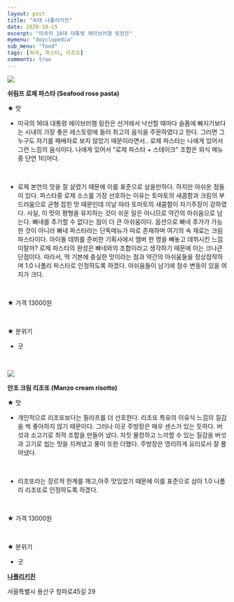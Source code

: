 ```yaml
---
layout: post
title: "숙대 나폴리키친"
date: 2020-10-15
excerpt: "미국의 16대 대통령 에이브러햄 링컨은"
mymenu: "doyclopedia"
sub_menu: "food"
tags: [숙대, 파스타, 리조또]
comments: true
---
```



[![](https://postfiles.pstatic.net/MjAyMDA5MDhfMjQy/MDAxNTk5NTcwNjU1ODgw.OQ60bEK9XA6Y7S6O5009Vml9D2LLsMeai3UIwa07b5Mg.uU4GCjYr7tNKzJ-sHRCIH8AFa8PVsbBnX9WkTMFMU08g.JPEG.kdi3939/KakaoTalk_20200908_220836133_02.jpg?type=w966)](https://blog.naver.com/PostView.nhn?blogId=kdi3939&logNo=222084105923&parentCategoryNo=&categoryNo=73&viewDate=&isShowPopularPosts=false&from=postList#)

**쉬림프 로제 파스타 (Seafood rose pasta)**

★ 맛

- 미국의 16대 대통령 에이브러햄 링컨은 선거에서 낙선할 때마다 슬픔에 빠지기보다는 시내의 가장 좋은 레스토랑에 들러 최고의 음식을 주문하였다고 한다. 그러면 그 누구도 자기를 패배자로 보지 않았기 때문이라면서.. 로제 파스타는 나에게 있어서 그런 느낌의 음식이다. 나에게 있어서 "로제 파스타 + 스테이크" 조합은 외식 메뉴 중 단연 1티어다.

​

- 로제 본연의 맛을 잘 살렸기 때문에 이를 표준으로 삼을만하다. 하지만 아쉬운 점들이 있다. 파스타중 로제 소스를 가장 선호하는 이유는 토마토의 새콤함과 크림의 부드러움으로 균형 잡힌 맛 때문인데 이날 따라 토마토의 새콤함이 자기주장이 강하였다. 사실, 이 맛의 평형을 유지하는 것이 쉬운 일은 아니므로 약간의 아쉬움으로 남는다. 빠네를 추가할 수 없다는 점이 더 큰 아쉬움이다. 옵션으로 빠네 추가가 가능한 것이 아니라 빠네 파스타라는 단독메뉴가 따로 존재하며 여기의 속 재료는 크림파스타이다. 아이돌 데뷔를 준비한 기획사에서 멤버 한 명을 빼놓고 데뷔시킨 느낌이랄까? 로제 파스타의 완성은 빠네와의 조합이라고 생각하기 때문에 이는 크나큰 단점이다. 따라서, 딱 기본에 충실한 맛이라는 점과 약간의 아쉬움들을 정상참작하며 1.0 나폴리 파스타로 인정하도록 하겠다. 아쉬움들이 남기에 점수 변동이 있을 여지가 크다.

​

★ 가격 13000원

​

★ 분위기

- 굿

​

[![](https://postfiles.pstatic.net/MjAyMDA5MDhfODUg/MDAxNTk5NTcwNjcxNzYx.FLt1a9QIk74Q-8M4Bi0FXE00TRFff2cyAzcrroqc1wcg.-iC10TUO4QoGRmJ2NlivP3I8Ix2Gu6d7oYlvAxhYRm8g.JPEG.kdi3939/KakaoTalk_20200908_220836133_01.jpg?type=w966)](https://blog.naver.com/PostView.nhn?blogId=kdi3939&logNo=222084105923&parentCategoryNo=&categoryNo=73&viewDate=&isShowPopularPosts=false&from=postList#)

**만조 크림 리조또 (Manzo cream risotto)**

★ 맛

- 개인적으로 리조또보다는 필라프를 더 선호한다. 리조또 특유의 이유식 느낌의 질감을 썩 좋아하지 않기 때문이다. 그러나 이곳 주방장은 매우 센스가 있는 듯하다. 버섯과 소고기로 최적 조합을 만들어 냈다. 자칫 물컹하고 느끼할 수 있는 질감을 버섯과 고기로 씹는 맛을 지켜냈고 풍미 또한 더했다. 주방장은 영리하게 요리로서 잘 풀어냈다.

​

- 리조또라는 장르적 한계를 깨고,아주 맛있었기 때문에 이를 표준으로 삼아 1.0 나폴리 리조또로 인정하도록 하겠다.

​

★ 가격 13000원

​

★ 분위기

- 굿


[**나폴리키친**](https://blog.naver.com/PostView.nhn?blogId=kdi3939&logNo=222084105923&parentCategoryNo=&categoryNo=73&viewDate=&isShowPopularPosts=false&from=postList#)

서울특별시 용산구 청파로45길 29
